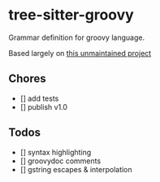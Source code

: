 # tree-sitter-groovy
Grammar definition for groovy language.

Based largely on [this unmaintained project](github.com/codieboomboom/tree-sitter-groovy)

## Chores
- [] add tests
- [] publish v1.0

## Todos
- [] syntax highlighting
- [] groovydoc comments
- [] gstring escapes & interpolation
